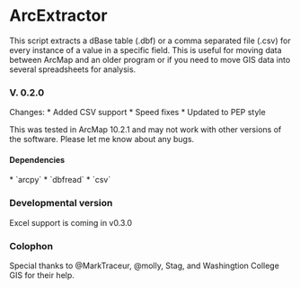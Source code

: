 ArcExtractor
============
This script extracts a dBase table (.dbf) or a comma separated file (.csv) for every instance of a value in a specific field. This is useful for moving data between ArcMap and an older program or if you need to move GIS data into several spreadsheets for analysis.

<h3>V. 0.2.0</h3>
Changes:
* Added CSV support
* Speed fixes
* Updated to PEP style

This was tested in ArcMap 10.2.1 and may not work with other versions of the software. Please let me know about any bugs.

<h4>Dependencies</h4>
* `arcpy`
* `dbfread`
* `csv`

<h3>Developmental version</h3>
Excel support is coming in v0.3.0

<h3>Colophon</h3>
Special thanks to @MarkTraceur, @molly, Stag, and Washingtion College GIS for their help.
